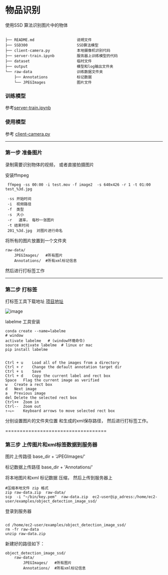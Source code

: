 # 物品识别

使用SSD 算法识别图片中的物体
```

├── README.md                   说明文件
├── SSD300                      SSD算法模型
├── client-camera.py            本地摄像机识别代码
├── server-train.ipynb          服务器上训练模型的代码   
├── dataset                     临时文件
├── output                      模型和log输出文件夹
└── raw-data                    训练数据文件夹
    ├── Annotations             标记数据
    └── JPEGImages              图片文件

```
 
 
 
### 训练模型

参考[server-train.ipynb](./server-train.ipynb)


### 使用模型

参考 [client-camera.py](./client-camera.py)

---------------------------------------------------

### 第一步 准备图片

录制需要识别物体的视频， 或者直接拍摄图片

安装ffmpeg   
```
 ffmpeg -ss 00:00 -i test.mov -f image2  -s 640x426 -r 1 -t 01:00 test_%3d.jpg
 
 -ss 开始时间
 -i  视频路径
 -f  类型
 -s  大小
 -r   速率， 每秒一张图片
 -t 结束时间
 201_%3d.jpg  对图片进行命名

```

将所有的图片放置到一个文件夹
```shell
raw-data/
    JPEGImages/   #所有图片
    Annotations/  #所有xml标记信息

```

然后进行打标签工作

---------------------------------
### 第二步 打标签

打标签工具下载地址
[项目地址](https://github.com/wkentaro/labelme)

![image](https://github.com/wkentaro/labelme/raw/master/examples/instance_segmentation/.readme/annotation.jpg)


labelme 工具安装
```shell
conda create --name=labelme
# window 
activate labelme   # (window环境命令)
source activate labelme  # linux or mac
pip install labelme


```

```
Ctrl + u	Load all of the images from a directory
Ctrl + r	Change the default annotation target dir
Ctrl + s	Save
Ctrl + d	Copy the current label and rect box
Space	Flag the current image as verified
w	Create a rect box
d	Next image
a	Previous image
del	Delete the selected rect box
Ctrl++	Zoom in
Ctrl--	Zoom out
↑→↓←	Keyboard arrows to move selected rect box
```


分别设置图片的文件夹位置  和生成的xml保存路径， 然后进行打标签工作。 

===================================
### 第三步  上传图片和xml标签数据到服务器

图片上传路径        base_dir + 'JPEGImages/' 

标记数据上传路径     base_dir + 'Annotations/' 


将本地图片和xml 标记数据 压缩， 然后上传到服务器上

```shell
#压缩本地文件 zip 格式
zip raw-data.zip  raw-data/
scp  -i "~/bin/key.pem"  raw-data.zip  ec2-user@ip_adress:/home/ec2-user/examples/object_detection_image_ssd/
```

登录到服务器

```shell

cd /home/ec2-user/examples/object_detection_image_ssd/
rm -fr raw-data
unzip raw-data.zip
```
新建好的路径如下： 
```
object_detection_image_ssd/
    raw-data/
        JPEGImages/   #所有图片
        Annotations/  #所有xml标记信息

```



